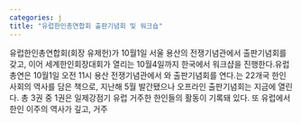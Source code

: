 ```yaml
---
categories: j
title: "유럽한인총연합회 출판기념회 및 워크숍"
---
```

유럽한인총연합회(회장 유제헌)가 10월1일 서울 용산의 전쟁기념관에서 출판기념회를 갖고, 이어 세계한인회장대회가 열리는 10월4일까지 한국에서 워크샵을 진행한다.유럽총연은 10월1일 오전 11시 용산 전쟁기념관에서 와  출판기념회를 연다.는 22개국 한인사회의 역사를 담은 책으로, 지난해 5월 발간됐으나 오프라인 출판기념회는 지금에 열린다. 총 3권 중 1권은 일제강점기 유럽 거주한 한인들의 활동이 기록돼 있다. 또 유럽에서 한인 이주의 역사가 깊고, 거주